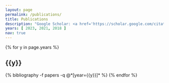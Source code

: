 ```yaml
---
layout: page
permalink: /publications/
title: Publications
description: "Google Scholar: <a href='https://scholar.google.com/citations?user=08esT74AAAAJ&hl=en&&sortby=pubdate' target='_blank'>08esT74AAAAJ</a> | * denotes equal contribution and joint lead authorship."
years: [ 2023, 2021, 2018 ]
nav: true
---
```


<div class="publications">

{% for y in page.years %}
  <h2 class="year">{{y}}</h2>
  {% bibliography -f papers -q @*[year={{y}}]* %}
{% endfor %}

</div>
